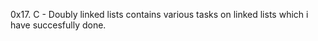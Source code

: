 0x17. C - Doubly linked lists
contains various tasks on linked lists which i have succesfully done.

